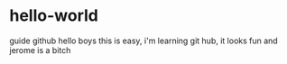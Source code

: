 # hello-world
guide github
hello boys
this is easy, i'm learning git hub, it looks fun and jerome is a bitch
